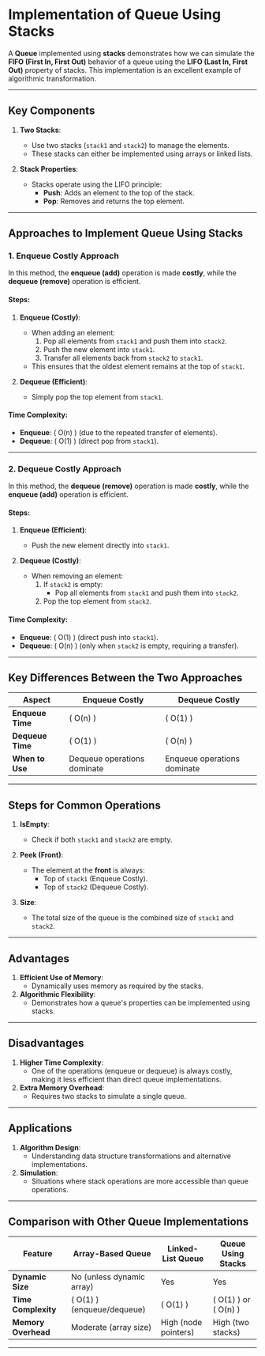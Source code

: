 # Implementation of Queue Using Stacks

A **Queue** implemented using **stacks** demonstrates how we can simulate the **FIFO (First In, First Out)** behavior of a queue using the **LIFO (Last In, First Out)** property of stacks. This implementation is an excellent example of algorithmic transformation.

---

## Key Components

1. **Two Stacks**:
   - Use two stacks (`stack1` and `stack2`) to manage the elements.
   - These stacks can either be implemented using arrays or linked lists.

2. **Stack Properties**:
   - Stacks operate using the LIFO principle:
     - **Push**: Adds an element to the top of the stack.
     - **Pop**: Removes and returns the top element.

---

## Approaches to Implement Queue Using Stacks

### 1. Enqueue Costly Approach

In this method, the **enqueue (add)** operation is made **costly**, while the **dequeue (remove)** operation is efficient.

#### Steps:

1. **Enqueue (Costly)**:
   - When adding an element:
     1. Pop all elements from `stack1` and push them into `stack2`.
     2. Push the new element into `stack1`.
     3. Transfer all elements back from `stack2` to `stack1`.
   - This ensures that the oldest element remains at the top of `stack1`.

2. **Dequeue (Efficient)**:
   - Simply pop the top element from `stack1`.

#### Time Complexity:
- **Enqueue**: \( O(n) \) (due to the repeated transfer of elements).
- **Dequeue**: \( O(1) \) (direct pop from `stack1`).

---

### 2. Dequeue Costly Approach

In this method, the **dequeue (remove)** operation is made **costly**, while the **enqueue (add)** operation is efficient.

#### Steps:

1. **Enqueue (Efficient)**:
   - Push the new element directly into `stack1`.

2. **Dequeue (Costly)**:
   - When removing an element:
     1. If `stack2` is empty:
        - Pop all elements from `stack1` and push them into `stack2`.
     2. Pop the top element from `stack2`.

#### Time Complexity:
- **Enqueue**: \( O(1) \) (direct push into `stack1`).
- **Dequeue**: \( O(n) \) (only when `stack2` is empty, requiring a transfer).

---

## Key Differences Between the Two Approaches

| Aspect              | Enqueue Costly            | Dequeue Costly             |
|---------------------|---------------------------|----------------------------|
| **Enqueue Time**    | \( O(n) \)               | \( O(1) \)                |
| **Dequeue Time**    | \( O(1) \)               | \( O(n) \)                |
| **When to Use**     | Dequeue operations dominate | Enqueue operations dominate |

---

## Steps for Common Operations

1. **IsEmpty**:
   - Check if both `stack1` and `stack2` are empty.

2. **Peek (Front)**:
   - The element at the **front** is always:
     - Top of `stack1` (Enqueue Costly).
     - Top of `stack2` (Dequeue Costly).

3. **Size**:
   - The total size of the queue is the combined size of `stack1` and `stack2`.

---

## Advantages

1. **Efficient Use of Memory**:
   - Dynamically uses memory as required by the stacks.
2. **Algorithmic Flexibility**:
   - Demonstrates how a queue's properties can be implemented using stacks.

---

## Disadvantages

1. **Higher Time Complexity**:
   - One of the operations (enqueue or dequeue) is always costly, making it less efficient than direct queue implementations.
2. **Extra Memory Overhead**:
   - Requires two stacks to simulate a single queue.

---

## Applications

1. **Algorithm Design**:
   - Understanding data structure transformations and alternative implementations.
2. **Simulation**:
   - Situations where stack operations are more accessible than queue operations.

---

## Comparison with Other Queue Implementations

| Feature            | Array-Based Queue         | Linked-List Queue          | Queue Using Stacks         |
|--------------------|---------------------------|----------------------------|----------------------------|
| **Dynamic Size**   | No (unless dynamic array) | Yes                        | Yes                        |
| **Time Complexity**| \( O(1) \) (enqueue/dequeue) | \( O(1) \)                | \( O(1) \) or \( O(n) \)   |
| **Memory Overhead**| Moderate (array size)     | High (node pointers)       | High (two stacks)          |

---
